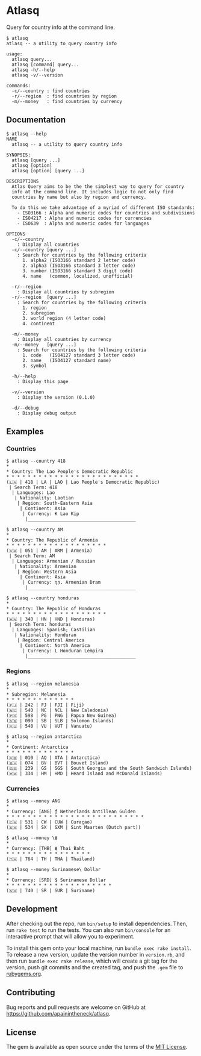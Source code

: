 # Atlasq

Query for country info at the command line.

```console
$ atlasq 
atlasq -- a utility to query country info

usage:
  atlasq query...
  atlasq [command] query...
  atlasq -h/--help
  atlasq -v/--version

commands:
  -c/--country : find countries
  -r/--region  : find countries by region
  -m/--money   : find countries by currency

```

## Documentation

```console
$ atlasq --help
NAME
  atlasq -- a utility to query country info

SYNOPSIS:
  atlasq [query ...]
  atlasq [option]
  atlasq [option] [query ...]

DESCRIPTIONS
  Atlas Query aims to be the the simplest way to query for country
  info at the command line. It includes logic to not only find
  countries by name but also by region and currency.

  To do this we take advantage of a myriad of different ISO standards:
    - ISO3166 : Alpha and numeric codes for countries and subdivisions
    - ISO4217 : Alpha and numeric codes for currencies
    - ISO639  : Alpha and numeric codes for languages

OPTIONS
  -c/--country
    : Display all countries
  -c/--country [query ...]
    : Search for countries by the following criteria
      1. alpha2 (ISO3166 standard 2 letter code)
      2. alpha3 (ISO3166 standard 3 letter code)
      3. number (ISO3166 standard 3 digit code)
      4. name   (common, localized, unofficial)

  -r/--region
    : Display all countries by subregion
  -r/--region  [query ...]
    : Search for countries by the following criteria
      1. region
      2. subregion
      3. world region (4 letter code)
      4. continent

  -m/--money
    : Display all countries by currency
  -m/--money   [query ...]
    : Search for countries by the following criteria
      1. code   (ISO4127 standard 3 letter code)
      2. name   (ISO4127 standard name)
      3. symbol

  -h/--help
    : Display this page

  -v/--version
    : Display the version (0.1.0)

  -d/--debug
    : Display debug output

```

## Examples

### Countries

```console
$ atlasq --country 418
*
* Country: The Lao People's Democratic Republic
* * * * * * * * * * * * * * * * * * * * * * * * *
(🇱🇦 | 418 | LA | LAO | Lao People's Democratic Republic)
 | Search Term: 418
  | Languages: Lao
   | Nationality: Laotian
    | Region: South-Eastern Asia
     | Continent: Asia
      | Currency: ₭ Lao Kip
       |________________________________________

```

```console
$ atlasq --country AM
*
* Country: The Republic of Armenia
* * * * * * * * * * * * * * * * * * *
(🇦🇲 | 051 | AM | ARM | Armenia)
 | Search Term: AM
  | Languages: Armenian / Russian
   | Nationality: Armenian
    | Region: Western Asia
     | Continent: Asia
      | Currency: դր. Armenian Dram
       |________________________________________

```

```console
$ atlasq --country honduras
*
* Country: The Republic of Honduras
* * * * * * * * * * * * * * * * * * *
(🇭🇳 | 340 | HN | HND | Honduras)
 | Search Term: honduras
  | Languages: Spanish; Castilian
   | Nationality: Honduran
    | Region: Central America
     | Continent: North America
      | Currency: L Honduran Lempira
       |________________________________________

```

### Regions

```console
$ atlasq --region melanesia
*
* Subregion: Melanesia
* * * * * * * * * * * * *
(🇫🇯 | 242 | FJ | FJI | Fiji)
(🇳🇨 | 540 | NC | NCL | New Caledonia)
(🇵🇬 | 598 | PG | PNG | Papua New Guinea)
(🇸🇧 | 090 | SB | SLB | Solomon Islands)
(🇻🇺 | 548 | VU | VUT | Vanuatu)

```

```console
$ atlasq --region antarctica
*
* Continent: Antarctica
* * * * * * * * * * * * *
(🇦🇶 | 010 | AQ | ATA | Antarctica)
(🇧🇻 | 074 | BV | BVT | Bouvet Island)
(🇬🇸 | 239 | GS | SGS | South Georgia and the South Sandwich Islands)
(🇭🇲 | 334 | HM | HMD | Heard Island and McDonald Islands)

```

### Currencies

```console
$ atlasq --money ANG
*
* Currency: [ANG] ƒ Netherlands Antillean Gulden
* * * * * * * * * * * * * * * * * * * * * * * * * *
(🇨🇼 | 531 | CW | CUW | Curaçao)
(🇸🇽 | 534 | SX | SXM | Sint Maarten (Dutch part))

```

```console
$ atlasq --money \฿
*
* Currency: [THB] ฿ Thai Baht
* * * * * * * * * * * * * * * *
(🇹🇭 | 764 | TH | THA | Thailand)

```

```console
$ atlasq --money Surinamese\ Dollar
*
* Currency: [SRD] $ Surinamese Dollar
* * * * * * * * * * * * * * * * * * * *
(🇸🇷 | 740 | SR | SUR | Suriname)

```

## Development

After checking out the repo, run `bin/setup` to install dependencies. Then, run `rake test` to run the tests. You can also run `bin/console` for an interactive prompt that will allow you to experiment.

To install this gem onto your local machine, run `bundle exec rake install`. To release a new version, update the version number in `version.rb`, and then run `bundle exec rake release`, which will create a git tag for the version, push git commits and the created tag, and push the `.gem` file to [rubygems.org](https://rubygems.org).

## Contributing

Bug reports and pull requests are welcome on GitHub at https://github.com/apainintheneck/atlasq.

## License

The gem is available as open source under the terms of the [MIT License](https://opensource.org/licenses/MIT).
